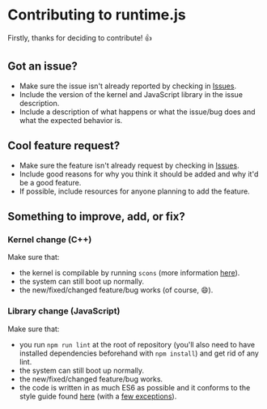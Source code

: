 # Contributing to runtime.js

Firstly, thanks for deciding to contribute! :+1:

## Got an issue?

 * Make sure the issue isn't already reported by checking in [Issues](https://github.com/runtimejs/runtime/issues).
 * Include the version of the kernel and JavaScript library in the issue description.
 * Include a description of what happens or what the issue/bug does and what the expected behavior is.

## Cool feature request?

 * Make sure the feature isn't already request by checking in [Issues](https://github.com/runtimejs/runtime/issues).
 * Include good reasons for why you think it should be added and why it'd be a good feature.
 * If possible, include resources for anyone planning to add the feature.

## Something to improve, add, or fix?

### Kernel change (C++)

Make sure that:
 * the kernel is compilable by running `scons` (more information [here](https://github.com/runtimejs/runtime/wiki/Build)).
 * the system can still boot up normally.
 * the new/fixed/changed feature/bug works (of course, :smile:).

### Library change (JavaScript)

Make sure that:
 * you run `npm run lint` at the root of repository (you'll also need to have installed dependencies beforehand with `npm install`) and get rid of any lint.
 * the system can still boot up normally.
 * the new/fixed/changed feature/bug works.
 * the code is written in as much ES6 as possible and it conforms to the style guide found [here](https://github.com/airbnb/javascript) (with a [few exceptions](docs/code-style-exceptions.md)).
